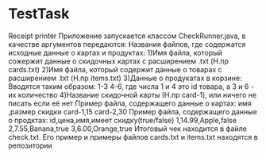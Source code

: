 # TestTask
Receipt printer
Приложение запускается классом CheckRunner.java, в качестве аргументов передаются:
  Названия файлов, где содержатся исходные данные о картах и продуктах: 
  1)Имя файла, который сожержит данные о скидочных картах с расширением .txt (Н.пр cards.txt)
  2)Имя файла, который содержит данные о товарах с расширением .txt (Н.пр items.txt)
  3)Данные о продукатах в корзине:
  Вводятся таким образом: 1-3 4-6, где числа 1 и 4 это id товара, а 3 и 6 - их количество
  4)Название скидочной карты (Н.пр card-1), или ничего не писать если её нет
Пример файла, содержащего данные о картах:
 имя  ,размер скидки
card-1,15
card-2,30
Пример файла, содержащего данные о продктах:
id,цена,имя,имеет скидку(true/false)
1,14.99,Apple,false
2,7.55,Banana,true
3,6.00,Orange,true
Итоговый чек находится в файле check.txt. Его пример и примеры файлов cards.txt и items.txt находятся в репозитории
